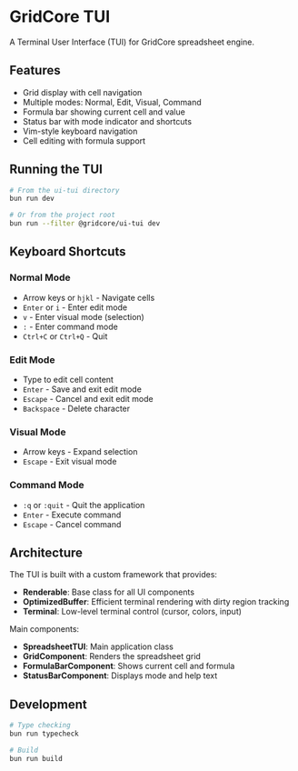 # GridCore TUI

A Terminal User Interface (TUI) for GridCore spreadsheet engine.

## Features

- Grid display with cell navigation
- Multiple modes: Normal, Edit, Visual, Command
- Formula bar showing current cell and value
- Status bar with mode indicator and shortcuts
- Vim-style keyboard navigation
- Cell editing with formula support

## Running the TUI

```bash
# From the ui-tui directory
bun run dev

# Or from the project root
bun run --filter @gridcore/ui-tui dev
```

## Keyboard Shortcuts

### Normal Mode
- Arrow keys or `hjkl` - Navigate cells
- `Enter` or `i` - Enter edit mode
- `v` - Enter visual mode (selection)
- `:` - Enter command mode
- `Ctrl+C` or `Ctrl+Q` - Quit

### Edit Mode
- Type to edit cell content
- `Enter` - Save and exit edit mode
- `Escape` - Cancel and exit edit mode
- `Backspace` - Delete character

### Visual Mode
- Arrow keys - Expand selection
- `Escape` - Exit visual mode

### Command Mode
- `:q` or `:quit` - Quit the application
- `Enter` - Execute command
- `Escape` - Cancel command

## Architecture

The TUI is built with a custom framework that provides:

- **Renderable**: Base class for all UI components
- **OptimizedBuffer**: Efficient terminal rendering with dirty region tracking
- **Terminal**: Low-level terminal control (cursor, colors, input)

Main components:

- **SpreadsheetTUI**: Main application class
- **GridComponent**: Renders the spreadsheet grid
- **FormulaBarComponent**: Shows current cell and formula
- **StatusBarComponent**: Displays mode and help text

## Development

```bash
# Type checking
bun run typecheck

# Build
bun run build
```